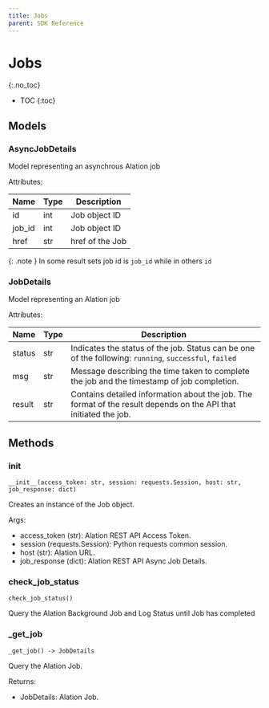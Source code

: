 ```yaml
---
title: Jobs
parent: SDK Reference
---
```


# Jobs
{:.no_toc}

* TOC
{:toc}

## Models

### AsyncJobDetails
Model representing an asynchrous Alation job

Attributes:

| Name        | Type                  | Description                                                                              |
|-------------|-----------------------|------------------------------------------------------------------------------------------|
| id          | int                   | Job object ID |
| job_id          | int                   | Job object ID |
| href          | str                   | href of the Job |

{: .note }
In some result sets job id is `job_id` while in others `id`


### JobDetails
Model representing an Alation job

Attributes:

| Name        | Type                  | Description                                                                              |
|-------------|-----------------------|------------------------------------------------------------------------------------------|
| status   | str                   | Indicates the status of the job. Status can be one of the following: `running`, `successful`, `failed` |
| msg | str                   | Message describing the time taken to complete the job and the timestamp of job completion. |
| result | str                   | Contains detailed information about the job. The format of the result depends on the API that initiated the job. |

## Methods

### __init__

```
__init__(access_token: str, session: requests.Session, host: str, job_response: dict)
```

Creates an instance of the Job object.

Args:
* access_token (str): Alation REST API Access Token.
* session (requests.Session): Python requests common session.
* host (str): Alation URL.
* job_response (dict): Alation REST API Async Job Details.

### check_job_status

```
check_job_status()
```

Query the Alation Background Job and Log Status until Job has completed


### _get_job

```
_get_job() -> JobDetails
```

Query the Alation Job.

Returns:
* JobDetails: Alation Job.
